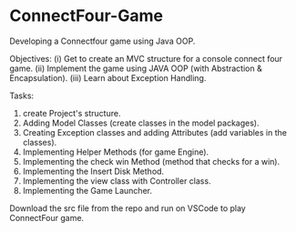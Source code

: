 # ConnectFour-Game
Developing a Connectfour game using Java OOP.

Objectives: 
(i) Get to create an MVC structure for a console connect four game.
(ii) Implement the game using JAVA OOP (with Abstraction & Encapsulation).
(iii) Learn about Exception Handling.

Tasks:
1. create Project's structure.
2. Adding Model Classes (create classes in the model packages).
3. Creating Exception classes and adding Attributes (add variables in the classes).
4. Implementing Helper Methods (for game Engine).
5. Implementing the check win Method (method that checks for a win).
6. Implementing the Insert Disk Method.
7. Implementing the view class with Controller class.
8. Implementing the Game Launcher.

Download the src file from the repo and run on VSCode to play ConnectFour game.
